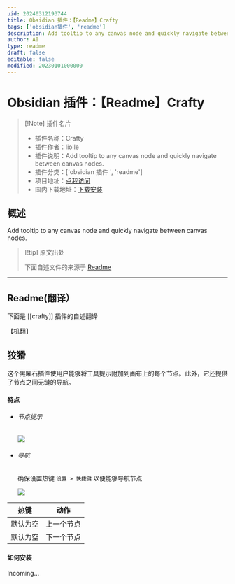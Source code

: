 ```yaml
---
uid: 20240312193744
title: Obsidian 插件：【Readme】Crafty
tags: ['obsidian插件', 'readme']
description: Add tooltip to any canvas node and quickly navigate between canvas nodes.
author: AI
type: readme
draft: false
editable: false
modified: 20230101000000
---
```


# Obsidian 插件：【Readme】Crafty

> [!Note] 插件名片
> - 插件名称：Crafty
> - 插件作者：liolle
> - 插件说明：Add tooltip to any canvas node and quickly navigate between canvas nodes.
> - 插件分类：['obsidian 插件 ', 'readme']
> - 项目地址：[点我访问](https://github.com/liolle/Crafty)
> - 国内下载地址：[下载安装](https://pkmer.cn/products/plugin/pluginMarket/?crafty)

## 概述

Add tooltip to any canvas node and quickly navigate between canvas nodes.

> [!tip] 原文出处
>
>下面自述文件的来源于 [Readme](https://ghproxy.net/https://raw.githubusercontent.com/liolle/Crafty/master/README.md)

---

## Readme(翻译）

下面是 [[crafty]] 插件的自述翻译

【机翻】

## 狡猾

这个黑曜石插件使用户能够将工具提示附加到画布上的每个节点。此外，它还提供了节点之间无缝的导航。

#### 特点

- ###### 节点提示

    ![](https://cdn.pkmer.cn/covers/crafty_2_0.gif!pkmer)

- ###### 导航

    确保设置热键 `设置 > 快捷键` 以便能够导航节点

    ![](https://cdn.pkmer.cn/covers/crafty_2_1.gif!pkmer)

| 热键             | 动作          |
| ---------------- | ------------- |
| 默认为空        | 上一个节点    |
| 默认为空        | 下一个节点    |

#### 如何安装

Incoming...
